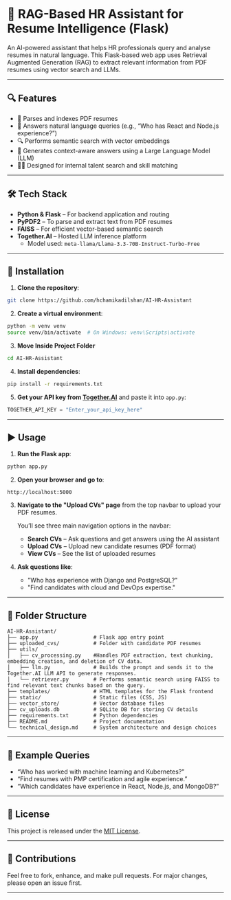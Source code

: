 
# 🤖 RAG-Based HR Assistant for Resume Intelligence (Flask)

An AI-powered assistant that helps HR professionals query and analyse resumes in natural language. This Flask-based web app uses Retrieval Augmented Generation (RAG) to extract relevant information from PDF resumes using vector search and LLMs.

---

## 🔍 Features

- 📄 Parses and indexes PDF resumes
- 💬 Answers natural language queries (e.g., “Who has React and Node.js experience?”)
- 🔍 Performs semantic search with vector embeddings
- 🤖 Generates context-aware answers using a Large Language Model (LLM)
- 🧑‍💼 Designed for internal talent search and skill matching

---

## 🛠️ Tech Stack

- **Python & Flask** – For backend application and routing
- **PyPDF2** – To parse and extract text from PDF resumes
- **FAISS** – For efficient vector-based semantic search
- **Together.AI** – Hosted LLM inference platform  
  - Model used: `meta-llama/Llama-3.3-70B-Instruct-Turbo-Free`

---

## 🚀 Installation

1. **Clone the repository**:
```bash
git clone https://github.com/hchamikadilshan/AI-HR-Assistant
````

2. **Create a virtual environment**:

```bash
python -m venv venv
source venv/bin/activate  # On Windows: venv\Scripts\activate
```

3. **Move Inside Project Folder**

```bash
cd AI-HR-Assistant
```

4. **Install dependencies**:

```bash
pip install -r requirements.txt
```

5. **Get your API key from [Together.AI](https://www.together.ai/)** and paste it into `app.py`:

```python
TOGETHER_API_KEY = "Enter_your_api_key_here"
```


---

## ▶️ Usage

1. **Run the Flask app**:

```bash
python app.py
```

2. **Open your browser and go to**:

```
http://localhost:5000
```

3. **Navigate to the "Upload CVs" page** from the top navbar to upload your PDF resumes.

   You’ll see three main navigation options in the navbar:

   * **Search CVs** – Ask questions and get answers using the AI assistant
   * **Upload CVs** – Upload new candidate resumes (PDF format)
   * **View CVs** – See the list of uploaded resumes



4. **Ask questions like**:

   * "Who has experience with Django and PostgreSQL?"
   * "Find candidates with cloud and DevOps expertise."

---

## 📁 Folder Structure

```
AI-HR-Assistant/
├── app.py                  # Flask app entry point
├── uploaded_cvs/           # Folder with candidate PDF resumes
├── utils/
│   ├── cv_processing.py    #Handles PDF extraction, text chunking, embedding creation, and deletion of CV data.
│   ├── llm.py              # Builds the prompt and sends it to the Together.AI LLM API to generate responses.
│   └── retriever.py        # Performs semantic search using FAISS to find relevant text chunks based on the query.
├── templates/              # HTML templates for the Flask frontend
├── static/                 # Static files (CSS, JS)
├── vector_store/           # Vector database files 
├── cv_uploads.db           # SQLite DB for storing CV details
├── requirements.txt        # Python dependencies
├── README.md               # Project documentation
└── technical_design.md     # System architecture and design choices
```

---

## 📘 Example Queries

* “Who has worked with machine learning and Kubernetes?”
* “Find resumes with PMP certification and agile experience.”
* “Which candidates have experience in React, Node.js, and MongoDB?”

---

## 📄 License

This project is released under the [MIT License](LICENSE).

---

## 🙌 Contributions

Feel free to fork, enhance, and make pull requests. For major changes, please open an issue first.

---


